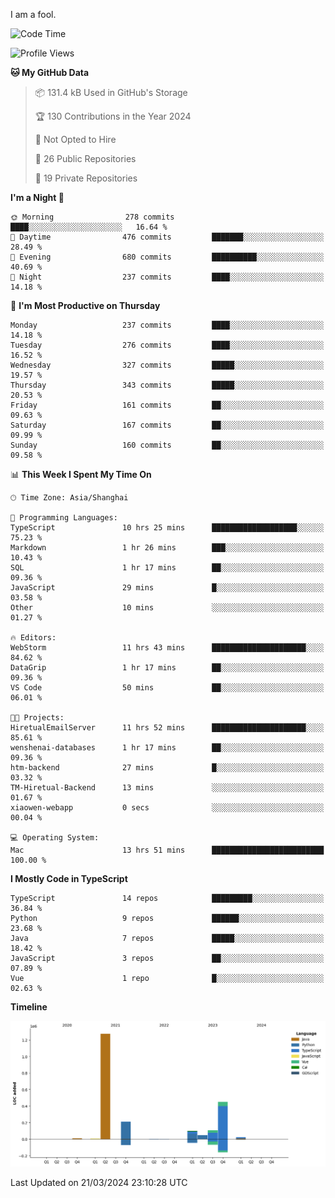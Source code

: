 I am a fool.

<!--START_SECTION:waka-->
![Code Time](http://img.shields.io/badge/Code%20Time-1%2C267%20hrs%2015%20mins-blue)

![Profile Views](http://img.shields.io/badge/Profile%20Views-0-blue)

**🐱 My GitHub Data** 

> 📦 131.4 kB Used in GitHub's Storage 
 > 
> 🏆 130 Contributions in the Year 2024
 > 
> 🚫 Not Opted to Hire
 > 
> 📜 26 Public Repositories 
 > 
> 🔑 19 Private Repositories 
 > 
**I'm a Night 🦉** 

```text
🌞 Morning                278 commits         ████░░░░░░░░░░░░░░░░░░░░░   16.64 % 
🌆 Daytime                476 commits         ███████░░░░░░░░░░░░░░░░░░   28.49 % 
🌃 Evening                680 commits         ██████████░░░░░░░░░░░░░░░   40.69 % 
🌙 Night                  237 commits         ████░░░░░░░░░░░░░░░░░░░░░   14.18 % 
```
📅 **I'm Most Productive on Thursday** 

```text
Monday                   237 commits         ████░░░░░░░░░░░░░░░░░░░░░   14.18 % 
Tuesday                  276 commits         ████░░░░░░░░░░░░░░░░░░░░░   16.52 % 
Wednesday                327 commits         █████░░░░░░░░░░░░░░░░░░░░   19.57 % 
Thursday                 343 commits         █████░░░░░░░░░░░░░░░░░░░░   20.53 % 
Friday                   161 commits         ██░░░░░░░░░░░░░░░░░░░░░░░   09.63 % 
Saturday                 167 commits         ██░░░░░░░░░░░░░░░░░░░░░░░   09.99 % 
Sunday                   160 commits         ██░░░░░░░░░░░░░░░░░░░░░░░   09.58 % 
```


📊 **This Week I Spent My Time On** 

```text
🕑︎ Time Zone: Asia/Shanghai

💬 Programming Languages: 
TypeScript               10 hrs 25 mins      ███████████████████░░░░░░   75.23 % 
Markdown                 1 hr 26 mins        ███░░░░░░░░░░░░░░░░░░░░░░   10.43 % 
SQL                      1 hr 17 mins        ██░░░░░░░░░░░░░░░░░░░░░░░   09.36 % 
JavaScript               29 mins             █░░░░░░░░░░░░░░░░░░░░░░░░   03.58 % 
Other                    10 mins             ░░░░░░░░░░░░░░░░░░░░░░░░░   01.27 % 

🔥 Editors: 
WebStorm                 11 hrs 43 mins      █████████████████████░░░░   84.62 % 
DataGrip                 1 hr 17 mins        ██░░░░░░░░░░░░░░░░░░░░░░░   09.36 % 
VS Code                  50 mins             ██░░░░░░░░░░░░░░░░░░░░░░░   06.01 % 

🐱‍💻 Projects: 
HiretualEmailServer      11 hrs 52 mins      █████████████████████░░░░   85.61 % 
wenshenai-databases      1 hr 17 mins        ██░░░░░░░░░░░░░░░░░░░░░░░   09.36 % 
htm-backend              27 mins             █░░░░░░░░░░░░░░░░░░░░░░░░   03.32 % 
TM-Hiretual-Backend      13 mins             ░░░░░░░░░░░░░░░░░░░░░░░░░   01.67 % 
xiaowen-webapp           0 secs              ░░░░░░░░░░░░░░░░░░░░░░░░░   00.04 % 

💻 Operating System: 
Mac                      13 hrs 51 mins      █████████████████████████   100.00 % 
```

**I Mostly Code in TypeScript** 

```text
TypeScript               14 repos            █████████░░░░░░░░░░░░░░░░   36.84 % 
Python                   9 repos             ██████░░░░░░░░░░░░░░░░░░░   23.68 % 
Java                     7 repos             █████░░░░░░░░░░░░░░░░░░░░   18.42 % 
JavaScript               3 repos             ██░░░░░░░░░░░░░░░░░░░░░░░   07.89 % 
Vue                      1 repo              █░░░░░░░░░░░░░░░░░░░░░░░░   02.63 % 
```



**Timeline**

![Lines of Code chart](https://raw.githubusercontent.com/VeejaLiu/VeejaLiu/master/assets/bar_graph.png)


 Last Updated on 21/03/2024 23:10:28 UTC
<!--END_SECTION:waka-->
